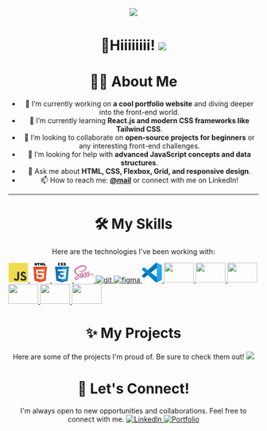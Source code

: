 

<!--
**ishita-sudo/ishita-sudo** is a ✨ _special_ ✨ repository because its `README.md` (this file) appears on your GitHub profile.

Here are some ideas to get you started:

- 🔭 I’m currently working on ...
- 🌱 I’m currently learning ...
- 👯 I’m looking to collaborate on ...
- 🤔 I’m looking for help with ...
- 💬 Ask me about ...
- 📫 How to reach me: ...
- 😄 Pronouns: ...
- ⚡ Fun fact: ...
-->
<div id="header" align="center">
  <img src="https://media4.giphy.com/media/v1.Y2lkPTc5MGI3NjExeTF4a2FyaXQxM2hwY2poenV3Y21tcHVxcnAxcTFqaW5wbndiNWFwcyZlcD12MV9pbnRlcm5hbF9naWZfYnlfaWQmY3Q9Zw/JIX9t2j0ZTN9S/giphy.gif" width="250"/>
  <h1>
 🥲Hiiiiiiii!
    <img src="https://emojis.slackmojis.com/emojis/images/1531849430/4246/blob-wave.gif?1531849430" width="30"/>
  </h1>
  <div id="section-1" display="flex">
    
<div id="About-me">
  <h1>👨‍💻 About Me</h1> 

- 🔭   I’m currently working on **a cool portfolio website** and diving deeper into the front-end world.
- 🌱   I’m currently learning **React.js and modern CSS frameworks like Tailwind CSS**.
- 👯   I’m looking to collaborate on **open-source projects for beginners** or any interesting front-end challenges.
- 🤔   I’m looking for help with **advanced JavaScript concepts and data structures**.
- 💬   Ask me about **HTML, CSS, Flexbox, Grid, and responsive design**.
- 📫   How to reach me: **<a href="mailto:webmaster@example.com">@mail</a>** or connect with me on LinkedIn!


</div>

---
<div id="skills">
   <h1>🛠️ My Skills</h1>

Here are the technologies I've been working with:

<p align="left">
  <a href="https://developer.mozilla.org/en-US/docs/Web/JavaScript" target="_blank" rel="noreferrer">
    <img src="https://raw.githubusercontent.com/devicons/devicon/master/icons/javascript/javascript-original.svg" alt="javascript" width="40" height="40"/>
  </a>
  <a href="https://www.w3.org/html/" target="_blank" rel="noreferrer">
    <img src="https://raw.githubusercontent.com/devicons/devicon/master/icons/html5/html5-original-wordmark.svg" alt="html5" width="40" height="40"/>
  </a>
  <a href="https://www.w3schools.com/css/" target="_blank" rel="noreferrer">
    <img src="https://raw.githubusercontent.com/devicons/devicon/master/icons/css3/css3-original-wordmark.svg" alt="css3" width="40" height="40"/>
  </a>
  <a href="https://sass-lang.com" target="_blank" rel="noreferrer">
    <img src="https://raw.githubusercontent.com/devicons/devicon/master/icons/sass/sass-original.svg" alt="sass" width="40" height="40"/>
  </a>
  <a href="https://git-scm.com/" target="_blank" rel="noreferrer">
    <img src="https://www.vectorlogo.zone/logos/git-scm/git-scm-icon.svg" alt="git" width="40" height="40"/>
  </a>
  <a href="https://www.figma.com/" target="_blank" rel="noreferrer">
    <img src="https://www.vectorlogo.zone/logos/figma/figma-icon.svg" alt="figma" width="40" height="40"/>
  </a>
  <a href="https://code.visualstudio.com/" target="_blank" rel="noreferrer">
    <img src="https://raw.githubusercontent.com/devicons/devicon/master/icons/vscode/vscode-original.svg" alt="vscode" width="40" height="40"/>
  </a>
  <a href="https://react.dev" target="_blank" rel="noreferrer">
    <img src="https://www.vectorlogo.zone/logos/reactjs/reactjs-ar21.svg" width="60" height="40"/>
  </a>
    <a href="https://tailwindcss.com" target="_blank" rel="noreferrer">
    <img src="https://www.vectorlogo.zone/logos/tailwindcss/tailwindcss-icon.svg" width="60" height="40"/>
  </a>
      <a href="https://tailwindcss.com" target="_blank" rel="noreferrer">
    <img src="https://encrypted-tbn0.gstatic.com/images?q=tbn:ANd9GcTDia1M4fTyyFT_yPbamzW6JGy_e7ZsywQQuGydrdu3EX1vRubhIf6qM1puL1n-c4Pb6IM&usqp=CAU" width="60" height="40"/>
  </a>
        <a href="https://tailwindcss.com" target="_blank" rel="noreferrer">
    <img src="https://images.icon-icons.com/2415/PNG/512/mongodb_original_wordmark_logo_icon_146425.png" width="60" height="40"/>
  </a>
        <a href="https://tailwindcss.com" target="_blank" rel="noreferrer">
    <img src="https://images.codingblocks.com/web/express.png" width="60" height="40"/>
  </a>
        <a href="https://tailwindcss.com" target="_blank" rel="noreferrer">
    <img src="https://encrypted-tbn0.gstatic.com/images?q=tbn:ANd9GcTQ-sdRIvQxSBfArITwaURCNiCo1hu9Vf_uEQ&s" width="60" height="40"/>
  </a>
</p>

</div>
<div>
<h1> ✨ My Projects  </h1>

Here are some of the projects I'm proud of. Be sure to check them out!
<img src="https://media2.giphy.com/media/v1.Y2lkPTc5MGI3NjExMmp1bGZrNXBxOTN6and4b2tsczY0ODgxbW5hN3RsY3I2cnNwbXBlOSZlcD12MV9pbnRlcm5hbF9naWZfYnlfaWQmY3Q9Zw/wpoLqr5FT1sY0/giphy.gif"/>
</div>
<p align="center">
  <h1>🤝 Let's Connect!</h1>

I'm always open to new opportunities and collaborations. Feel free to connect with me.
  <a href="https://linkedin.com/in/ishita-ghosh-56a742342">
    <img src="https://img.shields.io/badge/LinkedIn-0077B5?style=for-the-badge&logo=linkedin&logoColor=white" alt="LinkedIn"/>
  </a>
  <a href="https://ishita-sudo.github.io/my-portfolio/">
    <img src="https://img.shields.io/badge/Portfolio-333333?style=for-the-badge&logo=React&logoColor=white" alt="Portfolio"/>
  </a>

</p>
  </div>
